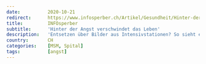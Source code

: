 ```yaml
---
date:          2020-10-21
redirect:      https://www.infosperber.ch/Artikel/Gesundheit/Hinter-der-Angst-verschwindet-das-Leben
title:         INFOsperber
subtitle:      'Hinter der Angst verschwindet das Leben'
description:   'Entsetzen über Bilder aus Intensivstationen? So sieht es auf jeder aus! Virengefahr auf Oberflächen? Nur bei völliger Dunkelheit!'
country:       CH
categories:    [MSM, Spital]
tags:          [angst]
---
```

